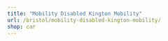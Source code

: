 ```yaml
---
title: "Mobility Disabled Kington Mobility"
url: /bristol/mobility-disabled-kington-mobility/
shop: car
---
```

